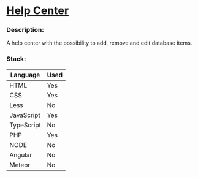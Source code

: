 # [Help Center](http://design-jostein.rhcloud.com/Helpcenter)

### Description:

A help center with the possibility to add, remove and edit database items. 

### Stack:

Language 	| Used
-|-
HTML		| Yes
CSS			| Yes
Less		| No
JavaScript	| Yes
TypeScript	| No
PHP 		| Yes
NODE 		| No
Angular  	| No
Meteor   	| No